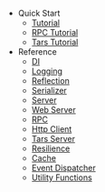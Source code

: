 * Quick Start
  - [Tutorial](tutorial.md)
  - [RPC Tutorial](rpc-tutorial.md)
  - [Tars Tutorial](tars-tutorial.md)
* Reference
  - [DI](di.md)
  - [Logging](logger.md)
  - [Reflection](reflection.md)
  - [Serializer](serializer.md)
  - [Server](swoole.md)
  - [Web Server](web.md)
  - [RPC](rpc.md)
  - [Http Client](http-client.md)
  - [Tars Server](tars.md)
  - [Resilience](resilience.md)
  - [Cache](cache.md)
  - [Event Dispatcher](event.md)
  - [Utility Functions](helper.md)
